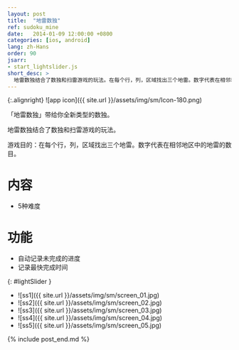 ```yaml
---
layout: post
title:  "地雷数独"
ref: sudoku_mine
date:   2014-01-09 12:00:00 +0800
categories: [ios, android]
lang: zh-Hans
order: 90
jsarr:
- start_lightslider.js
short_desc: >
  地雷数独结合了数独和扫雷游戏的玩法。在每个行，列，区域找出三个地雷。数字代表在相邻地区中的地雷的数目。
---
```


{:.alignright}
![app icon]({{ site.url }}/assets/img/sm/Icon-180.png)

「地雷数独」带给你全新类型的数独。

地雷数独结合了数独和扫雷游戏的玩法。

游戏目的：在每个行，列，区域找出三个地雷。数字代表在相邻地区中的地雷的数目。

# 内容
- 5种难度

# 功能
- 自动记录未完成的进度
- 记录最快完成时间

{: #lightSlider }
*   ![ss1]({{ site.url }}/assets/img/sm/screen_01.jpg)
*   ![ss2]({{ site.url }}/assets/img/sm/screen_02.jpg)
*   ![ss3]({{ site.url }}/assets/img/sm/screen_03.jpg)
*   ![ss4]({{ site.url }}/assets/img/sm/screen_04.jpg)
*   ![ss5]({{ site.url }}/assets/img/sm/screen_05.jpg)

{% include post_end.md %}